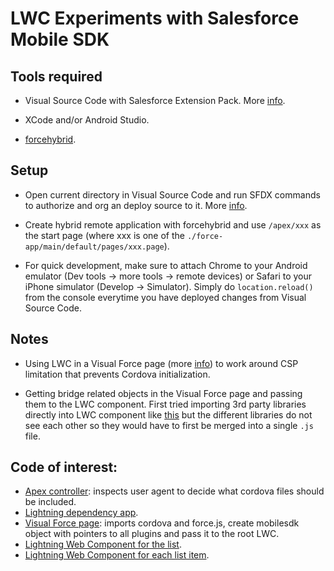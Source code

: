 # LWC Experiments with Salesforce Mobile SDK

## Tools required

- Visual Source Code with Salesforce Extension Pack. More [info](https://trailhead.salesforce.com/en/content/learn/projects/quick-start-lightning-web-components/set-up-visual-studio-code).

- XCode and/or Android Studio.

- [forcehybrid](https://www.npmjs.com/package/forcehybrid).

## Setup

- Open current directory in Visual Source Code and run SFDX commands to authorize and org an deploy source to it. More [info](https://trailhead.salesforce.com/content/learn/projects/quick-start-lightning-web-components/create-a-hello-world-lightning-web-component).

- Create hybrid remote application with forcehybrid and use `/apex/xxx` as the start page (where xxx is one of the `./force-app/main/default/pages/xxx.page`).

- For quick development, make sure to attach Chrome to your Android emulator (Dev tools -> more tools -> remote devices) or Safari to your iPhone simulator (Develop -> Simulator). Simply do `location.reload()` from the console everytime you have deployed changes from Visual Source Code.

## Notes

- Using LWC in a Visual Force page (more [info](https://www.paul-force.com/2019/04/24/use-lightning-web-components-in-visualforce-pages/)) to work around CSP limitation that prevents Cordova initialization.

- Getting bridge related objects in the Visual Force page and passing them to the LWC component. First tried importing 3rd party libraries directly into LWC component like [this](https://developer.salesforce.com/docs/component-library/documentation/lwc/lwc.create_third_party_library) but the different libraries do not see each other so they would have to first be merged into a single `.js` file.

## Code of interest: 
- [Apex controller](https://github.com/wmathurin/lwc-experiments/blob/dev/force-app/main/default/classes/ContactListController.cls): inspects user agent to decide what cordova files should be included.
- [Lightning dependency app](https://github.com/wmathurin/lwc-experiments/tree/dev/force-app/main/default/aura/LightningDependencyApp).
- [Visual Force page](https://github.com/wmathurin/lwc-experiments/blob/dev/force-app/main/default/pages/ContactList.page): imports cordova and force.js, create mobilesdk object with pointers to all plugins and pass it to the root LWC.
- [Lightning Web Component for the list](https://github.com/wmathurin/lwc-experiments/blob/dev/force-app/main/default/lwc/contactList).
- [Lightning Web Component for each list item](https://github.com/wmathurin/lwc-experiments/blob/dev/force-app/main/default/lwc/contactListItem).

